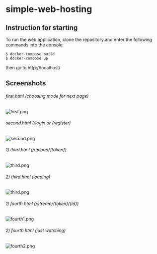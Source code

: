 # simple-web-hosting

## Instruction for starting

To run the web application, clone the repository and enter the following commands into the console:
```
$ docker-compose build
$ docker-compose up
```
then go to http://localhost/

## Screenshots

###### first.html (choosing mode for next page)
![first.png](https://github.com/ColdDirol/simple-web-hosting/blob/main/img/first.png)
###### second.html (/login or /register)
![second.png](https://github.com/ColdDirol/simple-web-hosting/blob/main/img/second.png)
###### 1) third.html (/upload/{token})
![third.png](https://github.com/ColdDirol/simple-web-hosting/blob/main/img/third1.png)
###### 2) third.html (loading)
![third.png](https://github.com/ColdDirol/simple-web-hosting/blob/main/img/third2.png)
###### 1) fourth.html (/stream/{token}/{id})
![fourth1.png](https://github.com/ColdDirol/simple-web-hosting/blob/main/img/fourth1.png)
###### 2) fourth.html (just watching)
![fourth2.png](https://github.com/ColdDirol/simple-web-hosting/blob/main/img/fourth2.png)
